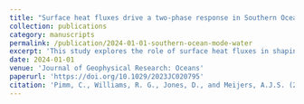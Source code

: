 ```yaml
---
title: "Surface heat fluxes drive a two-phase response in Southern Ocean mode water stratification"
collection: publications
category: manuscripts
permalink: /publication/2024-01-01-southern-ocean-mode-water
excerpt: 'This study explores the role of surface heat fluxes in shaping the stratification of subantarctic mode waters in the Southern Ocean, which are key to global heat and carbon uptake. Using sensitivity studies in an ocean state estimate, the research reveals a two-phase response: an initial decrease in stratification due to heat loss, followed by a delayed increase driven by atmospheric damping and salinity changes.'
date: 2024-01-01
venue: 'Journal of Geophysical Research: Oceans'
paperurl: 'https://doi.org/10.1029/2023JC020795'
citation: 'Pimm, C., Williams, R. G., Jones, D., and Meijers, A.J.S. (2024). "Surface heat fluxes drive a two-phase response in Southern Ocean mode water stratification." <i>Journal of Geophysical Research: Oceans</i>, 129, e2023JC020795. \href{https://doi.org/10.1029/2023JC020795}{https://doi.org/10.1029/2023JC020795}'
---
```

